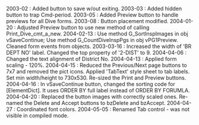 2003-02 : Added button to save w/out exiting.2003-03 : Added hidden button to trap Cmd-period.2003-05 : Added Preview button to handle previews for all Dive forms.2003-08 :  Button placement modified.2004-01-20 : Adjusted Preview button to use new method of calling Print_Dive_cmt_a_new.2004-02-13 : Use method G_SortInspImages in obj vSaveContinue; Use method G_CountDiveInspPgs in obj vPG1Preview. Cleaned form events from objects.2003-03-16 : Increased the width of 'BR DEPT NO' label.  Changed the top property of '2-DIST' to 9.2004-04-06 : Changed the text alignment of District No.2004-04-13 : Applied form scaling - 120%.2004-04-15 : Reduced the Previous/Next page buttons to 7x7 and removed the pict icons.  Applied 'TabText' style sheet to tab labels.  Set min width/height to 730x530.  Re-sized the Print and Preview buttons.2004-04-16 : In vSaveContinue button, changed the sorting code for [ElementDict].  It uses ORDER BY full label instead of ORDER BY FORUMLA.2004-04-20 : Replaced the button images with correctly scaled ones.  Re-named the Delete and Accept buttons to bzDelete and bzAccept.2004-04-27 : Coordinated font colors.2004-05-05 : Renamed Tab control - was not visible in compiled mode.